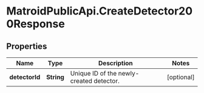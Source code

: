 # MatroidPublicApi.CreateDetector200Response

## Properties

Name | Type | Description | Notes
------------ | ------------- | ------------- | -------------
**detectorId** | **String** | Unique ID of the newly-created detector. | [optional] 


